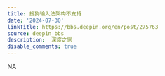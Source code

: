 ```yaml
---
title: 搜狗输入法架构不支持
date: '2024-07-30'
linkTitle: https://bbs.deepin.org/en/post/275763
source: deepin_bbs
description:  深度之家 
disable_comments: true
---
```

NA
